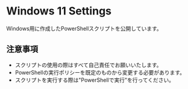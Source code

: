 # Windows 11 Settings

Windows用に作成したPowerShellスクリプトを公開しています。

## 注意事項
- スクリプトの使用の際はすべて自己責任でお願いいたします。
- PowerShellの実行ポリシーを既定のものから変更する必要があります。
- スクリプトを実行する際は"PowerShellで実行"を行ってください。
